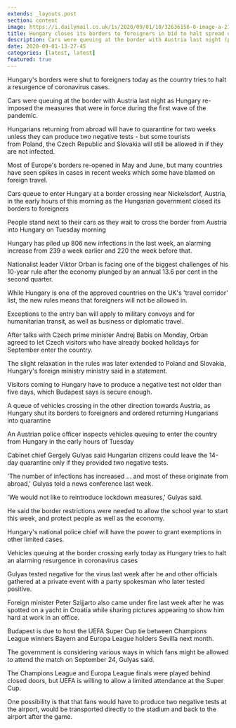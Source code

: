 ```yaml
---
extends: _layouts.post
section: content
image: https://i.dailymail.co.uk/1s/2020/09/01/10/32636156-0-image-a-21_1598951579022.jpg 
title: Hungary closes its borders to foreigners in bid to halt spread of Covid-19 
description: Cars were queuing at the border with Austria last night (pictured) as Hungary re-imposed the measures that were in force during the first wave of the pandemic. 
date: 2020-09-01-13-27-45 
categories: [latest, latest] 
featured: true 
--- 
```

Hungary's borders were shut to foreigners today as the country tries to halt a resurgence of coronavirus cases. 

Cars were queuing at the border with Austria last night as Hungary re-imposed the measures that were in force during the first wave of the pandemic.    

Hungarians returning from abroad will have to quarantine for two weeks unless they can produce two negative tests - but some tourists from Poland, the Czech Republic and Slovakia will still be allowed in if they are not infected.  

Most of Europe's borders re-opened in May and June, but many countries have seen spikes in cases in recent weeks which some have blamed on foreign travel.  

Cars queue to enter Hungary at a border crossing near Nickelsdorf, Austria, in the early hours of this morning as the Hungarian government closed its borders to foreigners 

People stand next to their cars as they wait to cross the border from Austria into Hungary on Tuesday morning 

Hungary has piled up 806 new infections in the last week, an alarming increase from 239 a week earlier and 220 the week before that. 

Nationalist leader Viktor Orban is facing one of the biggest challenges of his 10-year rule after the economy plunged by an annual 13.6 per cent in the second quarter. 

While Hungary is one of the approved countries on the UK's 'travel corridor' list, the new rules means that foreigners will not be allowed in. 

Exceptions to the entry ban will apply to military convoys and for humanitarian transit, as well as business or diplomatic travel. 

After talks with Czech prime minister Andrej Babis on Monday, Orban agreed to let Czech visitors who have already booked holidays for September enter the country. 

The slight relaxation in the rules was later extended to Poland and Slovakia, Hungary's foreign ministry ministry said in a statement. 

Visitors coming to Hungary have to produce a negative test not older than five days, which Budapest says is secure enough. 

A queue of vehicles crossing in the other direction towards Austria, as Hungary shut its borders to foreigners and ordered returning Hungarians into quarantine 

An Austrian police officer inspects vehicles queuing to enter the country from Hungary in the early hours of Tuesday 

Cabinet chief Gergely Gulyas said Hungarian citizens could leave the 14-day quarantine only if they provided two negative tests. 

'The number of infections has increased ... and most of these originate from abroad,' Gulyas told a news conference last week.  

'We would not like to reintroduce lockdown measures,' Gulyas said. 

He said the border restrictions were needed to allow the school year to start this week, and protect people as well as the economy. 

Hungary's national police chief will have the power to grant exemptions in other limited cases.  

Vehicles queuing at the border crossing early today as Hungary tries to halt an alarming resurgence in coronavirus cases 

Gulyas tested negative for the virus last week after he and other officials gathered at a private event with a party spokesman who later tested positive. 

Foreign minister Peter Szijjarto also came under fire last week after he was spotted on a yacht in Croatia while sharing pictures appearing to show him hard at work in an office.

Budapest is due to host the UEFA Super Cup tie between Champions League winners Bayern and Europa League holders Sevilla next month. 

The government is considering various ways in which fans might be allowed to attend the match on September 24, Gulyas said.   

The Champions League and Europa League finals were played behind closed doors, but UEFA is willing to allow a limited attendance at the Super Cup.  

One possibility is that that fans would have to produce two negative tests at the airport, would be transported directly to the stadium and back to the airport after the game.   


